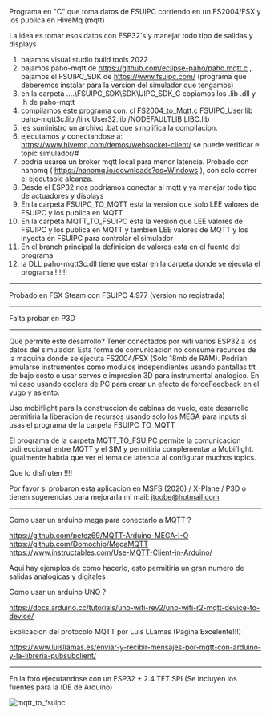 Programa en "C" que toma datos de FSUIPC corriendo en un FS2004/FSX y los publica en HiveMq (mqtt)

La idea es tomar esos datos con ESP32's y manejar todo tipo de salidas y displays

1) bajamos visual studio build tools 2022
2) bajamos paho-mqtt de https://github.com/eclipse-paho/paho.mqtt.c , bajamos el FSUIPC_SDK de https://www.fsuipc.com/  (programa que deberemos instalar para la version del simulador que tengamos)
3) en la carpeta ....\FSUIPC_SDK\SDK\UIPC_SDK_C copiamos los .lib .dll y .h de paho-mqtt
4) compilamos este programa con: cl FS2004_to_Mqtt.c FSUIPC_User.lib paho-mqtt3c.lib /link User32.lib /NODEFAULTLIB:LIBC.lib
5) les suministro un archivo .bat que simplifica la compilacion.
6) ejecutamos y conectandose a: https://www.hivemq.com/demos/websocket-client/ se puede verificar el topic simulador/#
7) podria usarse un broker mqtt local para menor latencia. Probado con nanomq ( https://nanomq.io/downloads?os=Windows ), con solo correr el ejecutable alcanza.
8) Desde el ESP32 nos podriamos conectar al mqtt y ya manejar todo tipo de actuadores y displays
9) En la carpeta FSUIPC_TO_MQTT esta la version que solo LEE valores de FSUIPC y los publica en MQTT
10) En la carpeta MQTT_TO_FSUIPC esta la version que LEE valores de FSUIPC y los publica en MQTT y tambien LEE valores de MQTT y los inyecta en FSUIPC para controlar el simulador
11) En el branch principal la definicion de valores esta en el fuente del programa
12) la DLL paho-mqtt3c.dll tiene que estar en la carpeta donde se ejecuta el programa !!!!!!

*************************************************************************************************************************************

Probado en FSX Steam con FSUIPC 4.977 (version no registrada)

*************************************************************************************************************************************


Falta probar en P3D

*************************************************************************************************************************************

Que permite este desarrollo? Tener conectados por wifi varios ESP32 a los datos del simulador. Esta forma de comunicacion no consume recursos de la maquina donde se ejecuta FS2004/FSX (Solo 18mb de RAM). Podrian emularse instrumentos como modulos independientes usando pantallas tft de bajo costo o usar servos e impresion 3D para instrumental analogico. En mi caso usando coolers de PC para crear un efecto de forceFeedback en el yugo y asiento.

Uso mobiflight para la construccion de cabinas de vuelo, este desarrollo permitiria la liberacion de recursos usando solo los MEGA para inputs si usas el programa de la carpeta FSUIPC_TO_MQTT

El programa de la carpeta MQTT_TO_FSUIPC permite la comunicacion bidireccional entre MQTT y el SIM y permitiria complementar a Mobiflight. Igualmente habria que ver el tema de latencia al configurar muchos topics.

Que lo disfruten !!!!

Por favor si probaron esta aplicacion en MSFS (2020) / X-Plane / P3D o tienen sugerencias para mejorarla mi mail: jtoobe@hotmail.com

*************************************************************************************************************************************

Como usar un arduino mega para conectarlo a MQTT ?

https://github.com/petez69/MQTT-Arduino-MEGA-I-O https://github.com/Domochip/MegaMQTT https://www.instructables.com/Use-MQTT-Client-in-Arduino/

Aqui hay ejemplos de como hacerlo, esto permitiria un gran numero de salidas analogicas y digitales

Como usar un arduino UNO ?

https://docs.arduino.cc/tutorials/uno-wifi-rev2/uno-wifi-r2-mqtt-device-to-device/

Explicacion del protocolo MQTT por Luis LLamas (Pagina Excelente!!!)

https://www.luisllamas.es/enviar-y-recibir-mensajes-por-mqtt-con-arduino-y-la-libreria-pubsubclient/

********************************************************************************

En la foto ejecutandose con un ESP32 + 2.4 TFT SPI (Se incluyen los fuentes para la IDE de Arduino)

![mqtt_to_fsuipc](https://github.com/user-attachments/assets/41ef7515-3f7c-4dc7-8e54-ad5df7a278cd)

